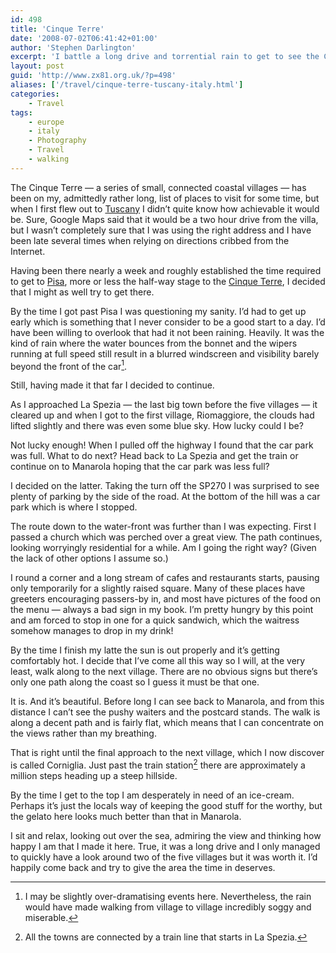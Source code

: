 ```yaml
---
id: 498
title: 'Cinque Terre'
date: '2008-07-02T06:41:42+01:00'
author: 'Stephen Darlington'
excerpt: 'I battle a long drive and torrential rain to get to see the Cinque Terre. Was it worth the effort?'
layout: post
guid: 'http://www.zx81.org.uk/?p=498'
aliases: ['/travel/cinque-terre-tuscany-italy.html']
categories:
    - Travel
tags:
    - europe
    - italy
    - Photography
    - Travel
    - walking
---
```


The Cinque Terre — a series of small, connected coastal villages — has been on my, admittedly rather long, list of places to visit for some time, but when I first flew out to [Tuscany](http://www.zx81.org.uk/travel/tuscany-italy.html) I didn’t quite know how achievable it would be. Sure, Google Maps said that it would be a two hour drive from the villa, but I wasn’t completely sure that I was using the right address and I have been late several times when relying on directions cribbed from the Internet.

Having been there nearly a week and roughly established the time required to get to [Pisa](http://www.zx81.org.uk/travel/pisa-tuscany-italy.html), more or less the half-way stage to the [Cinque Terre](http://wikitravel.org/en/Cinque_Terre), I decided that I might as well try to get there.

By the time I got past Pisa I was questioning my sanity. I’d had to get up early which is something that I never consider to be a good start to a day. I’d have been willing to overlook that had it not been raining. Heavily. It was the kind of rain where the water bounces from the bonnet and the wipers running at full speed still result in a blurred windscreen and visibility barely beyond the front of the car[^1].

Still, having made it that far I decided to continue.

As I approached La Spezia — the last big town before the five villages — it cleared up and when I got to the first village, Riomaggiore, the clouds had lifted slightly and there was even some blue sky. How lucky could I be?

Not lucky enough! When I pulled off the highway I found that the car park was full. What to do next? Head back to La Spezia and get the train or continue on to Manarola hoping that the car park was less full?

I decided on the latter. Taking the turn off the SP270 I was surprised to see plenty of parking by the side of the road. At the bottom of the hill was a car park which is where I stopped.

The route down to the water-front was further than I was expecting. First I passed a church which was perched over a great view. The path continues, looking worryingly residential for a while. Am I going the right way? (Given the lack of other options I assume so.)

I round a corner and a long stream of cafes and restaurants starts, pausing only temporarily for a slightly raised square. Many of these places have greeters encouraging passers-by in, and most have pictures of the food on the menu — always a bad sign in my book. I’m pretty hungry by this point and am forced to stop in one for a quick sandwich, which the waitress somehow manages to drop in my drink!

By the time I finish my latte the sun is out properly and it’s getting comfortably hot. I decide that I’ve come all this way so I will, at the very least, walk along to the next village. There are no obvious signs but there’s only one path along the coast so I guess it must be that one.

It is. And it’s beautiful. Before long I can see back to Manarola, and from this distance I can’t see the pushy waiters and the postcard stands. The walk is along a decent path and is fairly flat, which means that I can concentrate on the views rather than my breathing.

That is right until the final approach to the next village, which I now discover is called Corniglia. Just past the train station[^2] there are approximately a million steps heading up a steep hillside.

By the time I get to the top I am desperately in need of an ice-cream. Perhaps it’s just the locals way of keeping the good stuff for the worthy, but the gelato here looks much better than that in Manarola.

I sit and relax, looking out over the sea, admiring the view and thinking how happy I am that I made it here. True, it was a long drive and I only managed to quickly have a look around two of the five villages but it was worth it. I’d happily come back and try to give the area the time in deserves.
[^1]: I may be slightly over-dramatising events here. Nevertheless, the rain would have made walking from village to village incredibly soggy and miserable.
[^2]: All the towns are connected by a train line that starts in La Spezia.
